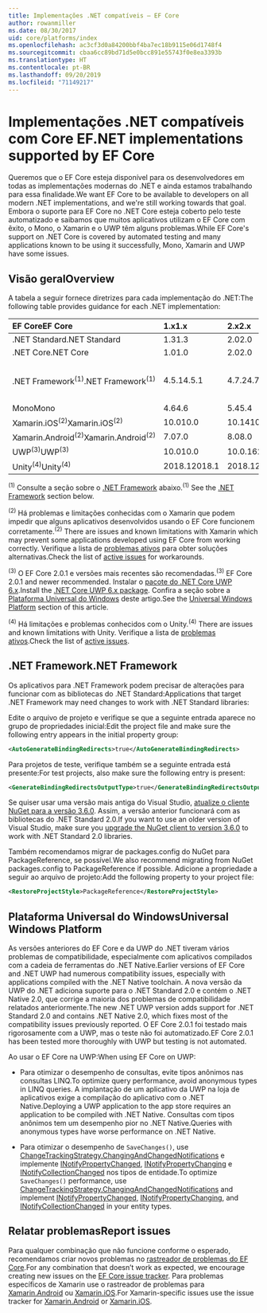 ```yaml
---
title: Implementações .NET compatíveis – EF Core
author: rowanmiller
ms.date: 08/30/2017
uid: core/platforms/index
ms.openlocfilehash: ac3cf3d0a84200bbf4ba7ec18b9115e06d1748f4
ms.sourcegitcommit: cbaa6cc89bd71d5e0bcc891e55743f0e8ea3393b
ms.translationtype: HT
ms.contentlocale: pt-BR
ms.lasthandoff: 09/20/2019
ms.locfileid: "71149217"
---
```

# <a name="net-implementations-supported-by-ef-core"></a><span data-ttu-id="87eda-102">Implementações .NET compatíveis com Core EF</span><span class="sxs-lookup"><span data-stu-id="87eda-102">.NET implementations supported by EF Core</span></span>

<span data-ttu-id="87eda-103">Queremos que o EF Core esteja disponível para os desenvolvedores em todas as implementações modernas do .NET e ainda estamos trabalhando para essa finalidade.</span><span class="sxs-lookup"><span data-stu-id="87eda-103">We want EF Core to be available to developers on all modern .NET implementations, and we're still working towards that goal.</span></span> <span data-ttu-id="87eda-104">Embora o suporte para EF Core no .NET Core esteja coberto pelo teste automatizado e saibamos que muitos aplicativos utilizam o EF Core com êxito, o Mono, o Xamarin e o UWP têm alguns problemas.</span><span class="sxs-lookup"><span data-stu-id="87eda-104">While EF Core's support on .NET Core is covered by automated testing and many applications known to be using it successfully, Mono, Xamarin and UWP have some issues.</span></span>

## <a name="overview"></a><span data-ttu-id="87eda-105">Visão geral</span><span class="sxs-lookup"><span data-stu-id="87eda-105">Overview</span></span>

<span data-ttu-id="87eda-106">A tabela a seguir fornece diretrizes para cada implementação do .NET:</span><span class="sxs-lookup"><span data-stu-id="87eda-106">The following table provides guidance for each .NET implementation:</span></span>

| <span data-ttu-id="87eda-107">EF Core</span><span class="sxs-lookup"><span data-stu-id="87eda-107">EF Core</span></span>                       | <span data-ttu-id="87eda-108">1.x</span><span class="sxs-lookup"><span data-stu-id="87eda-108">1.x</span></span>    | <span data-ttu-id="87eda-109">2.x</span><span class="sxs-lookup"><span data-stu-id="87eda-109">2.x</span></span>        | <span data-ttu-id="87eda-110">3.x</span><span class="sxs-lookup"><span data-stu-id="87eda-110">3.x</span></span>             |
|:------------------------------|:-------|:-----------|:----------------|
| <span data-ttu-id="87eda-111">.NET Standard</span><span class="sxs-lookup"><span data-stu-id="87eda-111">.NET Standard</span></span>                 | <span data-ttu-id="87eda-112">1.3</span><span class="sxs-lookup"><span data-stu-id="87eda-112">1.3</span></span>    | <span data-ttu-id="87eda-113">2.0</span><span class="sxs-lookup"><span data-stu-id="87eda-113">2.0</span></span>        | <span data-ttu-id="87eda-114">2.1</span><span class="sxs-lookup"><span data-stu-id="87eda-114">2.1</span></span>             |
| <span data-ttu-id="87eda-115">.NET Core</span><span class="sxs-lookup"><span data-stu-id="87eda-115">.NET Core</span></span>                     | <span data-ttu-id="87eda-116">1.0</span><span class="sxs-lookup"><span data-stu-id="87eda-116">1.0</span></span>    | <span data-ttu-id="87eda-117">2.0</span><span class="sxs-lookup"><span data-stu-id="87eda-117">2.0</span></span>        | <span data-ttu-id="87eda-118">3.0</span><span class="sxs-lookup"><span data-stu-id="87eda-118">3.0</span></span>             |
| <span data-ttu-id="87eda-119">.NET Framework<sup>(1)</sup></span><span class="sxs-lookup"><span data-stu-id="87eda-119">.NET Framework<sup>(1)</sup></span></span>  | <span data-ttu-id="87eda-120">4.5.1</span><span class="sxs-lookup"><span data-stu-id="87eda-120">4.5.1</span></span>  | <span data-ttu-id="87eda-121">4.7.2</span><span class="sxs-lookup"><span data-stu-id="87eda-121">4.7.2</span></span>      | <span data-ttu-id="87eda-122">(sem suporte)</span><span class="sxs-lookup"><span data-stu-id="87eda-122">(not supported)</span></span> |
| <span data-ttu-id="87eda-123">Mono</span><span class="sxs-lookup"><span data-stu-id="87eda-123">Mono</span></span>                          | <span data-ttu-id="87eda-124">4.6</span><span class="sxs-lookup"><span data-stu-id="87eda-124">4.6</span></span>    | <span data-ttu-id="87eda-125">5.4</span><span class="sxs-lookup"><span data-stu-id="87eda-125">5.4</span></span>        | <span data-ttu-id="87eda-126">6.4</span><span class="sxs-lookup"><span data-stu-id="87eda-126">6.4</span></span>             |
| <span data-ttu-id="87eda-127">Xamarin.iOS<sup>(2)</sup></span><span class="sxs-lookup"><span data-stu-id="87eda-127">Xamarin.iOS<sup>(2)</sup></span></span>     | <span data-ttu-id="87eda-128">10.0</span><span class="sxs-lookup"><span data-stu-id="87eda-128">10.0</span></span>   | <span data-ttu-id="87eda-129">10.14</span><span class="sxs-lookup"><span data-stu-id="87eda-129">10.14</span></span>      | <span data-ttu-id="87eda-130">12.16</span><span class="sxs-lookup"><span data-stu-id="87eda-130">12.16</span></span>           |
| <span data-ttu-id="87eda-131">Xamarin.Android<sup>(2)</sup></span><span class="sxs-lookup"><span data-stu-id="87eda-131">Xamarin.Android<sup>(2)</sup></span></span> | <span data-ttu-id="87eda-132">7.0</span><span class="sxs-lookup"><span data-stu-id="87eda-132">7.0</span></span>    | <span data-ttu-id="87eda-133">8.0</span><span class="sxs-lookup"><span data-stu-id="87eda-133">8.0</span></span>        | <span data-ttu-id="87eda-134">10.0</span><span class="sxs-lookup"><span data-stu-id="87eda-134">10.0</span></span>            |
| <span data-ttu-id="87eda-135">UWP<sup>(3)</sup></span><span class="sxs-lookup"><span data-stu-id="87eda-135">UWP<sup>(3)</sup></span></span>             | <span data-ttu-id="87eda-136">10.0</span><span class="sxs-lookup"><span data-stu-id="87eda-136">10.0</span></span>   | <span data-ttu-id="87eda-137">10.0.16299</span><span class="sxs-lookup"><span data-stu-id="87eda-137">10.0.16299</span></span> | <span data-ttu-id="87eda-138">TBD</span><span class="sxs-lookup"><span data-stu-id="87eda-138">TBD</span></span>             |
| <span data-ttu-id="87eda-139">Unity<sup>(4)</sup></span><span class="sxs-lookup"><span data-stu-id="87eda-139">Unity<sup>(4)</sup></span></span>           | <span data-ttu-id="87eda-140">2018.1</span><span class="sxs-lookup"><span data-stu-id="87eda-140">2018.1</span></span> | <span data-ttu-id="87eda-141">2018.1</span><span class="sxs-lookup"><span data-stu-id="87eda-141">2018.1</span></span>     | <span data-ttu-id="87eda-142">TBD</span><span class="sxs-lookup"><span data-stu-id="87eda-142">TBD</span></span>             |

<span data-ttu-id="87eda-143"><sup>(1)</sup> Consulte a seção sobre o [.NET Framework](#net-framework) abaixo.</span><span class="sxs-lookup"><span data-stu-id="87eda-143"><sup>(1)</sup> See the [.NET Framework](#net-framework) section below.</span></span>

<span data-ttu-id="87eda-144"><sup>(2)</sup> Há problemas e limitações conhecidas com o Xamarin que podem impedir que alguns aplicativos desenvolvidos usando o EF Core funcionem corretamente.</span><span class="sxs-lookup"><span data-stu-id="87eda-144"><sup>(2)</sup> There are issues and known limitations with Xamarin which may prevent some applications developed using EF Core from working correctly.</span></span> <span data-ttu-id="87eda-145">Verifique a lista de [problemas ativos](https://github.com/aspnet/entityframeworkCore/issues?q=is%3Aopen+is%3Aissue+label%3Aarea-xamarin) para obter soluções alternativas.</span><span class="sxs-lookup"><span data-stu-id="87eda-145">Check the list of [active issues](https://github.com/aspnet/entityframeworkCore/issues?q=is%3Aopen+is%3Aissue+label%3Aarea-xamarin) for workarounds.</span></span>

<span data-ttu-id="87eda-146"><sup>(3)</sup> O EF Core 2.0.1 e versões mais recentes são recomendadas.</span><span class="sxs-lookup"><span data-stu-id="87eda-146"><sup>(3)</sup> EF Core 2.0.1 and newer recommended.</span></span> <span data-ttu-id="87eda-147">Instalar o [pacote do .NET Core UWP 6.x](https://www.nuget.org/packages/Microsoft.NETCore.UniversalWindowsPlatform/).</span><span class="sxs-lookup"><span data-stu-id="87eda-147">Install the [.NET Core UWP 6.x package](https://www.nuget.org/packages/Microsoft.NETCore.UniversalWindowsPlatform/).</span></span> <span data-ttu-id="87eda-148">Confira a seção sobre a [Plataforma Universal do Windows](#universal-windows-platform) deste artigo.</span><span class="sxs-lookup"><span data-stu-id="87eda-148">See the [Universal Windows Platform](#universal-windows-platform) section of this article.</span></span>

<span data-ttu-id="87eda-149"><sup>(4)</sup> Há limitações e problemas conhecidos com o Unity.</span><span class="sxs-lookup"><span data-stu-id="87eda-149"><sup>(4)</sup> There are issues and known limitations with Unity.</span></span> <span data-ttu-id="87eda-150">Verifique a lista de [problemas ativos](https://github.com/aspnet/entityframeworkCore/issues?q=is%3Aopen+is%3Aissue+label%3Aarea-unity).</span><span class="sxs-lookup"><span data-stu-id="87eda-150">Check the list of [active issues](https://github.com/aspnet/entityframeworkCore/issues?q=is%3Aopen+is%3Aissue+label%3Aarea-unity).</span></span>

## <a name="net-framework"></a><span data-ttu-id="87eda-151">.NET Framework</span><span class="sxs-lookup"><span data-stu-id="87eda-151">.NET Framework</span></span>

<span data-ttu-id="87eda-152">Os aplicativos para .NET Framework podem precisar de alterações para funcionar com as bibliotecas do .NET Standard:</span><span class="sxs-lookup"><span data-stu-id="87eda-152">Applications that target .NET Framework may need changes to work with .NET Standard libraries:</span></span>

<span data-ttu-id="87eda-153">Edite o arquivo de projeto e verifique se que a seguinte entrada aparece no grupo de propriedades inicial:</span><span class="sxs-lookup"><span data-stu-id="87eda-153">Edit the project file and make sure the following entry appears in the initial property group:</span></span>

``` xml
<AutoGenerateBindingRedirects>true</AutoGenerateBindingRedirects>
```

<span data-ttu-id="87eda-154">Para projetos de teste, verifique também se a seguinte entrada está presente:</span><span class="sxs-lookup"><span data-stu-id="87eda-154">For test projects, also make sure the following entry is present:</span></span>

``` xml
<GenerateBindingRedirectsOutputType>true</GenerateBindingRedirectsOutputType>
```

<span data-ttu-id="87eda-155">Se quiser usar uma versão mais antiga do Visual Studio, [atualize o cliente NuGet para a versão 3.6.0](https://www.nuget.org/downloads). Assim, a versão anterior funcionará com as bibliotecas do .NET Standard 2.0.</span><span class="sxs-lookup"><span data-stu-id="87eda-155">If you want to use an older version of Visual Studio, make sure you [upgrade the NuGet client to version 3.6.0](https://www.nuget.org/downloads) to work with .NET Standard 2.0 libraries.</span></span>

<span data-ttu-id="87eda-156">Também recomendamos migrar de packages.config do NuGet para PackageReference, se possível.</span><span class="sxs-lookup"><span data-stu-id="87eda-156">We also recommend migrating from NuGet packages.config to PackageReference if possible.</span></span> <span data-ttu-id="87eda-157">Adicione a propriedade a seguir ao arquivo de projeto:</span><span class="sxs-lookup"><span data-stu-id="87eda-157">Add the following property to your project file:</span></span>

``` xml
<RestoreProjectStyle>PackageReference</RestoreProjectStyle>
```

## <a name="universal-windows-platform"></a><span data-ttu-id="87eda-158">Plataforma Universal do Windows</span><span class="sxs-lookup"><span data-stu-id="87eda-158">Universal Windows Platform</span></span>

<span data-ttu-id="87eda-159">As versões anteriores do EF Core e da UWP do .NET tiveram vários problemas de compatibilidade, especialmente com aplicativos compilados com a cadeia de ferramentas do .NET Native.</span><span class="sxs-lookup"><span data-stu-id="87eda-159">Earlier versions of EF Core and .NET UWP had numerous compatibility issues, especially with applications compiled with the .NET Native toolchain.</span></span> <span data-ttu-id="87eda-160">A nova versão da UWP do .NET adiciona suporte para o .NET Standard 2.0 e contém o .NET Native 2.0, que corrige a maioria dos problemas de compatibilidade relatados anteriormente.</span><span class="sxs-lookup"><span data-stu-id="87eda-160">The new .NET UWP version adds support for .NET Standard 2.0 and contains .NET Native 2.0, which fixes most of the compatibility issues previously reported.</span></span> <span data-ttu-id="87eda-161">O EF Core 2.0.1 foi testado mais rigorosamente com a UWP, mas o teste não foi automatizado.</span><span class="sxs-lookup"><span data-stu-id="87eda-161">EF Core 2.0.1 has been tested more thoroughly with UWP but testing is not automated.</span></span>

<span data-ttu-id="87eda-162">Ao usar o EF Core na UWP:</span><span class="sxs-lookup"><span data-stu-id="87eda-162">When using EF Core on UWP:</span></span>

* <span data-ttu-id="87eda-163">Para otimizar o desempenho de consultas, evite tipos anônimos nas consultas LINQ.</span><span class="sxs-lookup"><span data-stu-id="87eda-163">To optimize query performance, avoid anonymous types in LINQ queries.</span></span> <span data-ttu-id="87eda-164">A implantação de um aplicativo da UWP na loja de aplicativos exige a compilação do aplicativo com o .NET Native.</span><span class="sxs-lookup"><span data-stu-id="87eda-164">Deploying a UWP application to the app store requires an application to be compiled with .NET Native.</span></span> <span data-ttu-id="87eda-165">Consultas com tipos anônimos tem um desempenho pior no .NET Native.</span><span class="sxs-lookup"><span data-stu-id="87eda-165">Queries with anonymous types have worse performance on .NET Native.</span></span>

* <span data-ttu-id="87eda-166">Para otimizar o desempenho de `SaveChanges()`, use [ChangeTrackingStrategy.ChangingAndChangedNotifications](/dotnet/api/microsoft.entityframeworkcore.changetrackingstrategy) e implemente [INotifyPropertyChanged](https://msdn.microsoft.com/library/system.componentmodel.inotifypropertychanged.aspx), [INotifyPropertyChanging](https://msdn.microsoft.com/library/system.componentmodel.inotifypropertychanging.aspx) e [INotifyCollectionChanged](https://msdn.microsoft.com/library/system.collections.specialized.inotifycollectionchanged.aspx) nos tipos de entidade.</span><span class="sxs-lookup"><span data-stu-id="87eda-166">To optimize `SaveChanges()` performance, use [ChangeTrackingStrategy.ChangingAndChangedNotifications](/dotnet/api/microsoft.entityframeworkcore.changetrackingstrategy) and implement [INotifyPropertyChanged](https://msdn.microsoft.com/library/system.componentmodel.inotifypropertychanged.aspx), [INotifyPropertyChanging](https://msdn.microsoft.com/library/system.componentmodel.inotifypropertychanging.aspx), and [INotifyCollectionChanged](https://msdn.microsoft.com/library/system.collections.specialized.inotifycollectionchanged.aspx) in your entity types.</span></span>

## <a name="report-issues"></a><span data-ttu-id="87eda-167">Relatar problemas</span><span class="sxs-lookup"><span data-stu-id="87eda-167">Report issues</span></span>

<span data-ttu-id="87eda-168">Para qualquer combinação que não funcione conforme o esperado, recomendamos criar novos problemas no [rastreador de problemas do EF Core](https://github.com/aspnet/entityframeworkcore/issues/new).</span><span class="sxs-lookup"><span data-stu-id="87eda-168">For any combination that doesn’t work as expected, we encourage creating new issues on the [EF Core issue tracker](https://github.com/aspnet/entityframeworkcore/issues/new).</span></span> <span data-ttu-id="87eda-169">Para problemas específicos de Xamarin use o rastreador de problemas para [Xamarin.Android](https://github.com/xamarin/xamarin-android/issues/new) ou [Xamarin.iOS](https://github.com/xamarin/xamarin-macios/issues/new).</span><span class="sxs-lookup"><span data-stu-id="87eda-169">For Xamarin-specific issues use the issue tracker for [Xamarin.Android](https://github.com/xamarin/xamarin-android/issues/new) or [Xamarin.iOS](https://github.com/xamarin/xamarin-macios/issues/new).</span></span>
